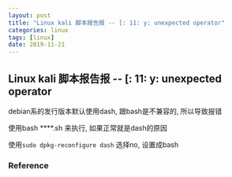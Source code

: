 ```yaml
---
layout: post
title: "Linux kali 脚本报告报 -- [: 11: y: unexpected operator"
categories: linux
tags: [linux]
date: 2019-11-21
---
```


## Linux kali 脚本报告报 -- [: 11: y: unexpected operator

debian系的发行版本默认使用dash, 跟bash是不兼容的, 所以导致报错

使用bash ***\*.sh 来执行, 如果正常就是dash的原因

使用`sudo dpkg-reconfigure dash` 选择no, 设置成bash


### Reference



